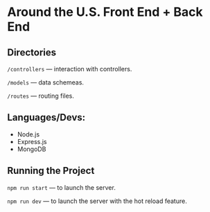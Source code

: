 # Around the U.S. Front End + Back End

## Directories

`/controllers` — interaction with controllers.

`/models` — data schemeas.

`/routes` — routing files.

## Languages/Devs:
- Node.js
- Express.js
- MongoDB 

## Running the Project

`npm run start` — to launch the server.

`npm run dev` — to launch the server with the hot reload feature.
